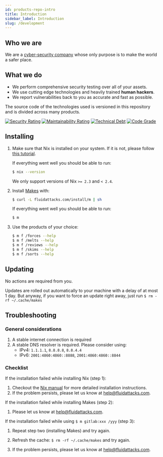 ```yaml
---
id: products-repo-intro
title: Introduction
sidebar_label: Introduction
slug: /development
---
```


## Who we are

We are a
[cyber-security company](https://fluidattacks.com)
whose only purpose is
to make the world a safer place.

## What we do

- We perform comprehensive security testing
    over all of your assets.
- We use cutting edge technologies
    and heavily trained **human hackers**.
- We report vulnerabilities back to you
    as accurate and fast as possible.

The source code of the technologies used
is versioned in this repository
and is divided across many products.

[![Security Rating](https://sonarcloud.io/api/project_badges/measure?project=fluidattacks_product&metric=security_rating)](https://sonarcloud.io/dashboard?id=fluidattacks_product)
[![Maintainability Rating](https://sonarcloud.io/api/project_badges/measure?project=fluidattacks_product&metric=sqale_rating)](https://sonarcloud.io/dashboard?id=fluidattacks_product)
[![Technical Debt](https://sonarcloud.io/api/project_badges/measure?project=fluidattacks_product&metric=sqale_index)](https://sonarcloud.io/dashboard?id=fluidattacks_product)
[![Code Grade](https://www.code-inspector.com/project/19186/score/svg)](https://www.code-inspector.com)

## Installing

1. Make sure that Nix is installed on your system.
    If it is not, please follow
    [this tutorial](https://nixos.org/download.html).

    If everything went well you should be able to run:

    ```bash
    $ nix --version
    ```

    We only support versions of Nix `>= 2.3` and `< 2.4`.

1. Install [Makes](https://github.com/fluidattacks/makes) with:

    ```bash
    $ curl -L fluidattacks.com/install/m | sh
    ```

    If everything went well you should be able to run:

    ```bash
    $ m
    ```

1. Use the products of your choice:

    ```bash
    $ m f /forces --help
    $ m f /melts --help
    $ m f /reviews --help
    $ m f /skims --help
    $ m f /sorts --help
    ```

## Updating

No actions are required from you.

Updates are rolled out automatically to your machine
with a delay of at most 1 day.
But anyway,
if you want to force an update right away,
just run `$ rm -rf ~/.cache/makes`

## Troubleshooting

### General considerations

1. A stable internet connection is required
1. A stable DNS resolver is required. Please consider using:
    - IPv4: `1.1.1.1`, `8.8.8.8`, `8.8.4.4`
    - IPv6: `2001:4860:4860::8888`, `2001:4860:4860::8844`

### Checklist

If the installation failed while installing Nix (step 1):

1. Checkout the
    [Nix manual](https://nixos.org/manual/nix/stable/#chap-installation)
    for more detailed installation instructions.
1. If the problem persists,
    please let us know at help@fluidattacks.com.

If the installation failed while installing Makes (step 2):

1. Please let us know at help@fluidattacks.com.

If the installation failed while using `$ m gitlab:xxx /yyy` (step 3):

1. Repeat step two (installing Makes) and try again.

1. Refresh the cache: `$ rm -rf ~/.cache/makes` and try again.

1. If the problem persists,
    please let us know at help@fluidattacks.com.
